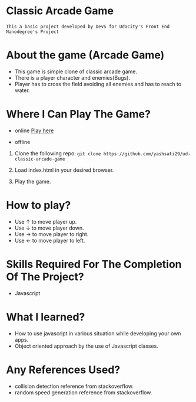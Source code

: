 Classic Arcade Game
===============================
`This a basic project developed by DevS for Udacity's Front End Nanodegree's Project`

# About the game (Arcade Game)
* This game is simple clone of classic arcade game.
* There is a player character and enemies(Bugs).
* Player has to cross the field avoiding all enemies and has to reach to water.

# Where I Can Play The Game?
* online [Play here](http://yashsati29.github.io/ud-classic-arcade-game)

* offline
1. Clone the following repo: `git clone https://github.com/yashsati29/ud-classic-arcade-game`

2. Load index.html in your desired browser.

3. Play the game.

# How to play?
* Use &uarr; to move player up.
* Use &darr; to move player down.
* Use &rarr; to move player to right.
* Use &larr; to move player to left.

# Skills Required For The Completion Of The Project?
* Javascript

# What I learned?
* How to use javascript in various situation while developing your own apps.
* Object oriented approach by the use of Javascript classes.

# Any References Used?
* collision detection reference from stackoverflow.
* random speed generation reference from stackoverflow.
